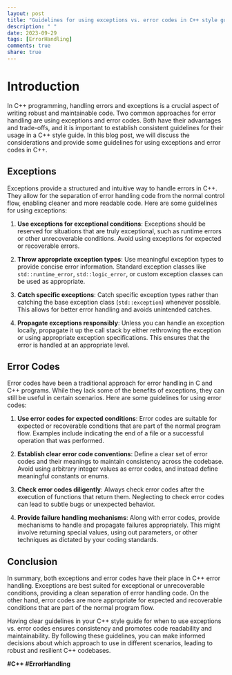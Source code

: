 ```yaml
---
layout: post
title: "Guidelines for using exceptions vs. error codes in C++ style guides."
description: " "
date: 2023-09-29
tags: [ErrorHandling]
comments: true
share: true
---
```


# Introduction

In C++ programming, handling errors and exceptions is a crucial aspect of writing robust and maintainable code. Two common approaches for error handling are using exceptions and error codes. Both have their advantages and trade-offs, and it is important to establish consistent guidelines for their usage in a C++ style guide. In this blog post, we will discuss the considerations and provide some guidelines for using exceptions and error codes in C++.

## Exceptions

Exceptions provide a structured and intuitive way to handle errors in C++. They allow for the separation of error handling code from the normal control flow, enabling cleaner and more readable code. Here are some guidelines for using exceptions:

1. **Use exceptions for exceptional conditions**: Exceptions should be reserved for situations that are truly exceptional, such as runtime errors or other unrecoverable conditions. Avoid using exceptions for expected or recoverable errors.

2. **Throw appropriate exception types**: Use meaningful exception types to provide concise error information. Standard exception classes like `std::runtime_error`, `std::logic_error`, or custom exception classes can be used as appropriate.

3. **Catch specific exceptions**: Catch specific exception types rather than catching the base exception class (`std::exception`) whenever possible. This allows for better error handling and avoids unintended catches.

4. **Propagate exceptions responsibly**: Unless you can handle an exception locally, propagate it up the call stack by either rethrowing the exception or using appropriate exception specifications. This ensures that the error is handled at an appropriate level.

## Error Codes

Error codes have been a traditional approach for error handling in C and C++ programs. While they lack some of the benefits of exceptions, they can still be useful in certain scenarios. Here are some guidelines for using error codes:

1. **Use error codes for expected conditions**: Error codes are suitable for expected or recoverable conditions that are part of the normal program flow. Examples include indicating the end of a file or a successful operation that was performed.

2. **Establish clear error code conventions**: Define a clear set of error codes and their meanings to maintain consistency across the codebase. Avoid using arbitrary integer values as error codes, and instead define meaningful constants or enums.

3. **Check error codes diligently**: Always check error codes after the execution of functions that return them. Neglecting to check error codes can lead to subtle bugs or unexpected behavior.

4. **Provide failure handling mechanisms**: Along with error codes, provide mechanisms to handle and propagate failures appropriately. This might involve returning special values, using out parameters, or other techniques as dictated by your coding standards.

## Conclusion

In summary, both exceptions and error codes have their place in C++ error handling. Exceptions are best suited for exceptional or unrecoverable conditions, providing a clean separation of error handling code. On the other hand, error codes are more appropriate for expected and recoverable conditions that are part of the normal program flow.

Having clear guidelines in your C++ style guide for when to use exceptions vs. error codes ensures consistency and promotes code readability and maintainability. By following these guidelines, you can make informed decisions about which approach to use in different scenarios, leading to robust and resilient C++ codebases.

**#C++ #ErrorHandling**